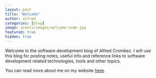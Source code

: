```yaml
---
layout: post
title: "Welcome"
author: alfred
categories: [blog]
image: assets/images/welcome-code.jpg
featured: true
hidden: true
---
```


Welcome to the software development blog of Alfred Crombez.
I will use this blog for posting notes, useful info and reference links to software development related technologies, tools and other topics.

You can read more about me on my website [here](https://www.goalfred.com/#/about/me).
